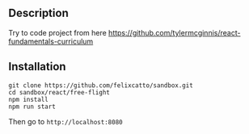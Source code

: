 ## Description
Try to code project from here https://github.com/tylermcginnis/react-fundamentals-curriculum

## Installation

```
git clone https://github.com/felixcatto/sandbox.git
cd sandbox/react/free-flight
npm install
npm run start
```

Then go to `http://localhost:8080`
